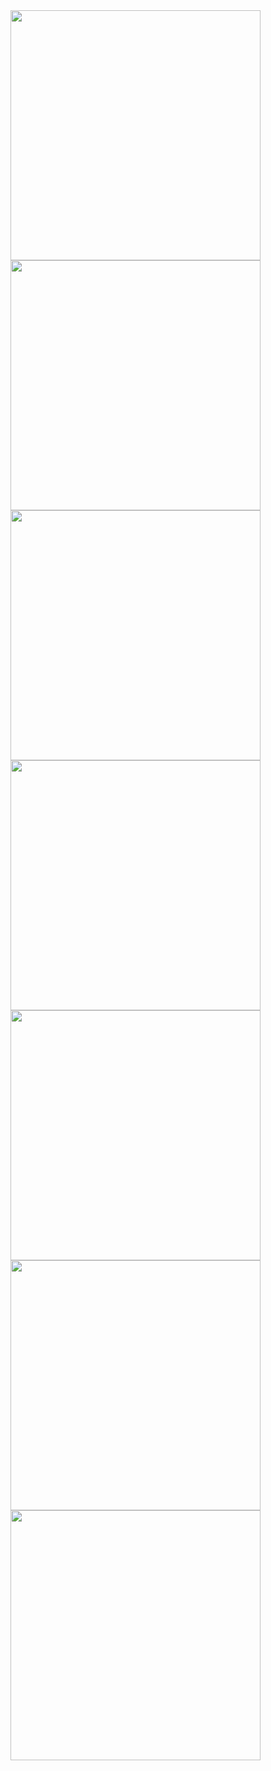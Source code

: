 <img src="https://github.com/eltonps9/instagram_mvc/assets/81651224/9d4f2cf6-9b69-415a-aa16-987b046d858a.png" alt="" width="400px">
<img src="https://github.com/eltonps9/instagram_mvc/assets/81651224/d2e2a7a9-efc5-40d0-b375-32dbc109e04e.png" alt="" width="400px">
</br>
<img src="https://github.com/eltonps9/instagram_mvc/assets/81651224/6f547ff4-0118-4375-9a7a-03682cd44146.png" alt="" width="400px">
<img src="https://github.com/eltonps9/instagram_mvc/assets/81651224/7222d915-fc69-4be1-8500-9d01e9540429.png" alt="" width="400px">
</br>
<img src="https://github.com/eltonps9/instagram_mvc/assets/81651224/8c902377-e072-4030-83e8-c5472f450907.png" alt="" width="400px">
<img src="https://github.com/eltonps9/instagram_mvc/assets/81651224/acf03887-1eaf-4c7c-b954-9c1a5ffb4511.png" alt="" width="400px">
</br>
<img src="https://github.com/eltonps9/instagram_mvc/assets/81651224/b45802da-87a1-4d0c-874f-6616c89da2ed.png" alt="" width="400px">



